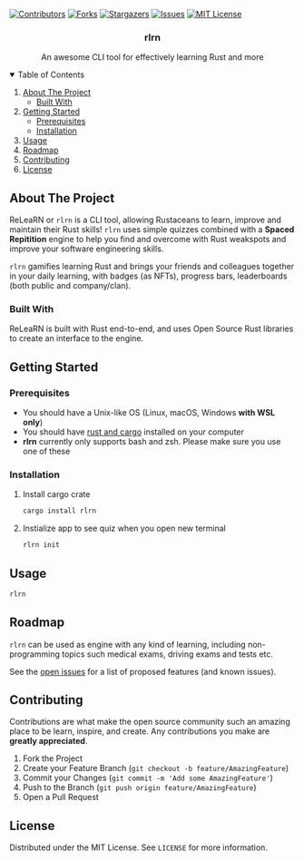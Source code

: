 <!-- PROJECT SHIELDS -->
[![Contributors][contributors-shield]][contributors-url]
[![Forks][forks-shield]][forks-url]
[![Stargazers][stars-shield]][stars-url]
[![Issues][issues-shield]][issues-url]
[![MIT License][license-shield]][license-url]

<p align="center">
  <h3 align="center">rlrn</h3>
  <p align="center">
    An awesome CLI tool for effectively learning Rust and more
  </p>
</p>





<!-- TABLE OF CONTENTS -->
<details open="open">
  <summary>Table of Contents</summary>
  <ol>
    <li>
      <a href="#about-the-project">About The Project</a>
      <ul>
        <li><a href="#built-with">Built With</a></li>
      </ul>
    </li>
    <li>
      <a href="#getting-started">Getting Started</a>
      <ul>
        <li><a href="#prerequisites">Prerequisites</a></li>
        <li><a href="#installation">Installation</a></li>
      </ul>
    </li>
    <li><a href="#usage">Usage</a></li>
    <li><a href="#roadmap">Roadmap</a></li>
    <li><a href="#contributing">Contributing</a></li>
    <li><a href="#license">License</a></li>
  </ol>
</details>


<!-- ABOUT THE PROJECT -->
## About The Project

ReLeaRN or `rlrn` is a CLI tool, allowing Rustaceans to learn, improve and maintain their Rust skills!
`rlrn` uses simple quizzes combined with a **Spaced Repitition** engine to help you find and overcome with Rust weakspots and improve your software engineering skills.

`rlrn` gamifies learning Rust and brings your friends and colleagues together in your daily learning, with badges (as NFTs), progress bars, leaderboards (both public and company/clan).

### Built With

ReLeaRN is built with Rust end-to-end, and uses Open Source Rust libraries to create an interface to the engine.

<!-- GETTING STARTED -->
## Getting Started

### Prerequisites

- You should have a Unix-like OS (Linux, macOS, Windows **with WSL only**)
- You should have [rust and cargo](https://www.rust-lang.org/tools/install) installed on your computer
- **rlrn** currently only supports bash and zsh. Please make sure you use one of these

### Installation

1. Install cargo crate
   ```sh
   cargo install rlrn
   ```
2. Instialize app to see quiz when you open new terminal
   ```sh
   rlrn init
   ```

<!-- USAGE EXAMPLES -->
## Usage

```sh
rlrn
```

<!-- ROADMAP -->
## Roadmap

`rlrn` can be used as engine with any kind of learning, including non-programming topics such medical exams, driving exams and tests etc.

See the [open issues](https://github.com/torcoste/relearn-rs/issues) for a list of proposed features (and known issues).

<!-- CONTRIBUTING -->
## Contributing

Contributions are what make the open source community such an amazing place to be learn, inspire, and create. Any contributions you make are **greatly appreciated**.

1. Fork the Project
2. Create your Feature Branch (`git checkout -b feature/AmazingFeature`)
3. Commit your Changes (`git commit -m 'Add some AmazingFeature'`)
4. Push to the Branch (`git push origin feature/AmazingFeature`)
5. Open a Pull Request

<!-- LICENSE -->
## License

Distributed under the MIT License. See `LICENSE` for more information.

<!-- REFERENCES -->
[contributors-shield]: https://img.shields.io/github/contributors/torcoste/relearn-rs.svg?style=for-the-badge
[contributors-url]: https://github.com/torcoste/relearn-rs/graphs/contributors
[forks-shield]: https://img.shields.io/github/forks/torcoste/relearn-rs.svg?style=for-the-badge
[forks-url]: https://github.com/torcoste/relearn-rs/network/members
[stars-shield]: https://img.shields.io/github/stars/torcoste/relearn-rs.svg?style=for-the-badge
[stars-url]: https://github.com/torcoste/relearn-rs/stargazers
[issues-shield]: https://img.shields.io/github/issues/torcoste/relearn-rs.svg?style=for-the-badge
[issues-url]: https://github.com/torcoste/relearn-rs/issues
[license-shield]: https://img.shields.io/github/license/torcoste/relearn-rs.svg?style=for-the-badge
[license-url]: https://github.com/torcoste/relearn-rs/blob/master/LICENSE.txt
